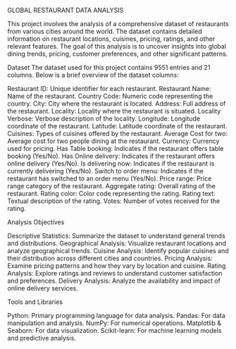 GLOBAL RESTAURANT DATA ANALYSIS

This project involves the analysis of a comprehensive dataset of restaurants from various cities around the world. The dataset contains detailed information on restaurant locations, cuisines, pricing, ratings, and other relevant features. The goal of this analysis is to uncover insights into global dining trends, pricing, customer preferences, and other significant patterns.

Dataset
The dataset used for this project contains 9551 entries and 21 columns. 
Below is a brief overview of the dataset columns:

Restaurant ID: Unique identifier for each restaurant.
Restaurant Name: Name of the restaurant.
Country Code: Numeric code representing the country.
City: City where the restaurant is located.
Address: Full address of the restaurant.
Locality: Locality where the restaurant is situated.
Locality Verbose: Verbose description of the locality.
Longitude: Longitude coordinate of the restaurant.
Latitude: Latitude coordinate of the restaurant.
Cuisines: Types of cuisines offered by the restaurant.
Average Cost for two: Average cost for two people dining at the restaurant.
Currency: Currency used for pricing.
Has Table booking: Indicates if the restaurant offers table booking (Yes/No).
Has Online delivery: Indicates if the restaurant offers online delivery (Yes/No).
Is delivering now: Indicates if the restaurant is currently delivering (Yes/No).
Switch to order menu: Indicates if the restaurant has switched to an order menu (Yes/No).
Price range: Price range category of the restaurant.
Aggregate rating: Overall rating of the restaurant.
Rating color: Color code representing the rating.
Rating text: Textual description of the rating.
Votes: Number of votes received for the rating.

Analysis Objectives

Descriptive Statistics: Summarize the dataset to understand general trends and distributions.
Geographical Analysis: Visualize restaurant locations and analyze geographical trends.
Cuisine Analysis: Identify popular cuisines and their distribution across different cities and countries.
Pricing Analysis: Examine pricing patterns and how they vary by location and cuisine.
Rating Analysis: Explore ratings and reviews to understand customer satisfaction and preferences.
Delivery Analysis: Analyze the availability and impact of online delivery services.

Tools and Libraries

Python: Primary programming language for data analysis.
Pandas: For data manipulation and analysis.
NumPy: For numerical operations.
Matplotlib & Seaborn: For data visualization.
Scikit-learn: For machine learning models and predictive analysis.
